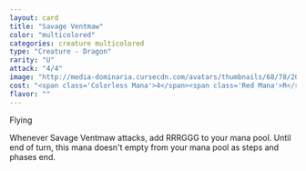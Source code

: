 ```yaml
---
layout: card
title: "Savage Ventmaw"
color: "multicolored"
categories: creature multicolored
type: "Creature - Dragon"
rarity: "U"
attack: "4/4"
image: "http://media-dominaria.cursecdn.com/avatars/thumbnails/68/78/200/283/635612647332042669.png"
cost: "<span class='Colorless Mana'>4</span><span class='Red Mana'>R</span><span class='Green Mana'>G</span>"
flavor: ""
---
```


Flying

Whenever Savage Ventmaw attacks, add <span class="Red Mana">R</span><span class="Red Mana">R</span><span class="Red Mana">R</span><span class="Green Mana">G</span><span class="Green Mana">G</span><span class="Green Mana">G</span> to your mana pool.  Until end of turn, this mana doesn't empty from your mana pool as steps and phases end.
